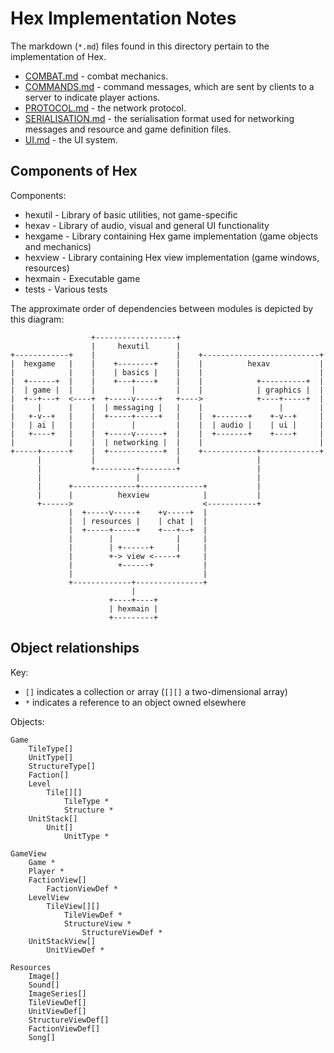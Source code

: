 Hex Implementation Notes
========================

The markdown (`*.md`) files found in this directory pertain to the implementation of Hex.

  - [COMBAT.md](COMBAT.md) - combat mechanics.
  - [COMMANDS.md](COMMANDS.md) - command messages, which are sent by clients to a server to
    indicate player actions.
  - [PROTOCOL.md](PROTOCOL.md) - the network protocol.
  - [SERIALISATION.md](SERIALISATION.md) - the serialisation format used for networking messages
    and resource and game definition files.
  - [UI.md](UI.md) - the UI system.

Components of Hex
-----------------

Components:
  * hexutil - Library of basic utilities, not game-specific
  * hexav - Library of audio, visual and general UI functionality
  * hexgame - Library containing Hex game implementation (game objects and mechanics)
  * hexview - Library containing Hex view implementation (game windows, resources)
  * hexmain - Executable game
  * tests - Various tests

The approximate order of dependencies between modules is depicted by this diagram:

                      +------------------+
                      |     hexutil      |
    +------------+    |                  |    +--------------------------+
    |  hexgame   |    |    +--------+    |    |          hexav           |
    |            |    |    | basics |    |    |                          |
    |  +------+  |    |    +---+----+    |    |            +----------+  |
    |  | game |  |    |        |         |    |            | graphics |  |
    |  +--+---+  <----+  +-----v-----+   +---->            +----+-----+  |
    |     |      |    |  | messaging |   |    |                 |        |
    |   +-v--+   |    |  +-----+-----+   |    |  +-------+    +-v--+     |
    |   | ai |   |    |        |         |    |  | audio |    | ui |     |
    |   +----+   |    |  +-----v------+  |    |  +-------+    +----+     |
    |            |    |  | networking |  |    |                          |
    +-----+------+    |  +------------+  |    +------------+-------------+
          |           |                  |                 |
          |           +---------+--------+                 |
          |                     |                          |
          |      +--------------+--------------+           |
          |      |          hexview            |           |
          +------>                             <-----------+
                 |  +-----v-----+    +v-----+  |
                 |  | resources |    | chat |  |
                 |  +-----+-----+    +---+--+  |
                 |        |              |     |
                 |        | +------+     |     |
                 |        +-> view <-----+     |
                 |          +------+           |
                 |                             |
                 +-------------+---------------+
                               |
                          +----+----+
                          | hexmain |
                          +---------+

Object relationships
--------------------

Key:

  - `[]` indicates a collection or array (`[][]` a two-dimensional array)
  - `*` indicates a reference to an object owned elsewhere

Objects:

    Game
        TileType[]
        UnitType[]
        StructureType[]
        Faction[]
        Level
            Tile[][]
                TileType *
                Structure *
        UnitStack[]
            Unit[]
                UnitType *

    GameView
        Game *
        Player *
        FactionView[]
            FactionViewDef *
        LevelView
            TileView[][]
                TileViewDef *
                StructureView *
                    StructureViewDef *
        UnitStackView[]
            UnitViewDef *

    Resources
        Image[]
        Sound[]
        ImageSeries[]
        TileViewDef[]
        UnitViewDef[]
        StructureViewDef[]
        FactionViewDef[]
        Song[]
